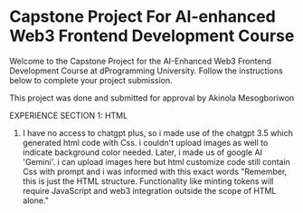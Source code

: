 # Capstone Project For AI-enhanced Web3 Frontend Development Course
Welcome to the Capstone Project for the AI-Enhanced Web3 Frontend Development Course at dProgramming University. Follow the instructions below to complete your project submission.

This project was done and submitted for approval by
Akinola Mesogboriwon

EXPERIENCE
SECTION 1: HTML
1. I have no access to chatgpt plus, so i made use of the chatgpt 3.5 which generated html code with Css. i couldn't upload images as well to indicate background color needed.  Later, i made us of google AI 'Gemini'. i can upload images here but html customize code still contain Css with prompt and i was informed with this exact words "Remember, this is just the HTML structure. Functionality like minting tokens will require JavaScript and web3 integration outside the scope of HTML alone."